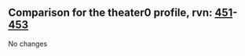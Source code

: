 ## Comparison for the theater0 profile, rvn: [451](https://github.com/PRO100KatYT/FortniteProfileRevisions/tree/main/profiles/theater0/451%20theater0.json)-[453](https://github.com/PRO100KatYT/FortniteProfileRevisions/tree/main/profiles/theater0/453%20theater0.json)

No changes
